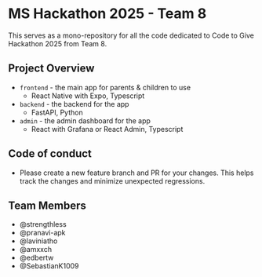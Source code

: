 # MS Hackathon 2025 - Team 8 

This serves as a mono-repository for all the code dedicated to Code to Give Hackathon 2025 from Team 8.

## Project Overview

- `frontend` - the main app for parents & children to use
  - React Native with Expo, Typescript
- `backend` - the backend for the app
  - FastAPI, Python
- `admin` - the admin dashboard for the app
  - React with Grafana or React Admin, Typescript

## Code of conduct

- Please create a new feature branch and PR for your changes. This helps track the changes and minimize unexpected regressions.

## Team Members

- @strengthless
- @pranavi-apk
- @laviniatho
- @amxxch
- @edbertw
- @SebastianK1009